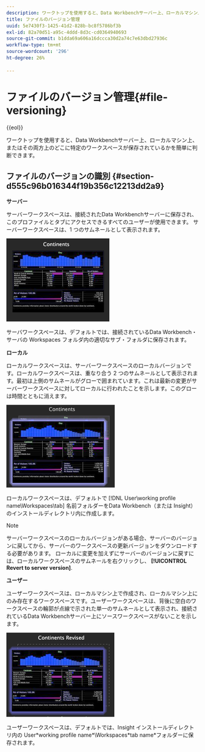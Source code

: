 ```yaml
---
description: ワークトップを使用すると、Data Workbenchサーバー上、ローカルマシン上、またはその両方上のどこに特定のワークスペースが保存されているかを簡単に判断できます。
title: ファイルのバージョン管理
uuid: 5e7430f3-1425-41d2-828b-bc8f5786bf3b
exl-id: 82a70d51-a95c-4ddd-8d3c-cd0364940693
source-git-commit: b1dda69a606a16dccca30d2a74c7e63dbd27936c
workflow-type: tm+mt
source-wordcount: '296'
ht-degree: 26%

---
```


# ファイルのバージョン管理{#file-versioning}

{{eol}}

ワークトップを使用すると、Data Workbenchサーバー上、ローカルマシン上、またはその両方上のどこに特定のワークスペースが保存されているかを簡単に判断できます。

## ファイルのバージョンの識別 {#section-d555c96b016344f19b356c12213dd2a9}

**サーバー**

サーバーワークスペースは、接続されたData Workbenchサーバーに保存され、このプロファイルとタブにアクセスできるすべてのユーザーが使用できます。 サーバーワークスペースは、1 つのサムネールとして表示されます。

![](assets/wsp_thumb_server.png)

サーバワークスペースは、デフォルトでは、接続されているData Workbench・サーバの Workspaces フォルダ内の適切なサブ・フォルダに保存されます。

**ローカル**

ローカルワークスペースは、サーバーワークスペースのローカルバージョンです。ローカルワークスペースは、重なり合う 2 つのサムネールとして表示されます。最初は上側のサムネールがグローで囲まれています。これは最新の変更がサーバーワークスペースに対してローカルに行われたことを示します。このグローは時間とともに消えます。

![](assets/wsp_thumb_local.png)

ローカルワークスペースは、デフォルトで [!DNL User\working profile name\Workspaces\tab] 名前フォルダーをData Workbench（または Insight）のインストールディレクトリ内に作成します。

>[!NOTE]
>
>サーバーワークスペースのローカルバージョンがある場合、サーバーのバージョンに戻してから、サーバーのワークスペースの更新バージョンをダウンロードする必要があります。 ローカルに変更を加えずにサーバーのバージョンに戻すには、ローカルワークスペースのサムネールを右クリックし、 **[!UICONTROL Revert to server version]**.

**ユーザー**

ユーザーワークスペースは、ローカルマシン上で作成され、ローカルマシン上にのみ存在するワークスペースです。ユーザーワークスペースは、背後に空白のワークスペースの輪郭が点線で示された単一のサムネールとして表示され、接続されているData Workbenchサーバー上にソースワークスペースがないことを示します。

![](assets/wsp_thumb_user.png)

ユーザーワークスペースは、デフォルトでは、Insight インストールディレクトリ内の User\*working profile name*\Workspaces\*tab name*フォルダーに保存されます。
